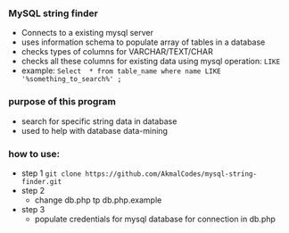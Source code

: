 ### MySQL string finder 

- Connects to a existing mysql server
- uses information schema to populate array of tables in a database
- checks types of columns for VARCHAR/TEXT/CHAR
- checks all these columns for existing data using mysql operation: ``` LIKE ```
- example:
``` Select  * from table_name where name LIKE '%something_to_search%' ; ```

### purpose of this program
- search for specific string data in database
- used to help with database data-mining

### how to use:

 - step 1
 ``` git clone https://github.com/AkmalCodes/mysql-string-finder.git ```
 - step 2
   - change db.php tp db.php.example
 - step 3
   - populate credentials for mysql database for connection in db.php
